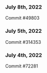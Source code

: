 ### July 8th, 2022

Commit #49803

### July 5th, 2022

Commit #314353


### July 4th, 2022

Commit #72281
